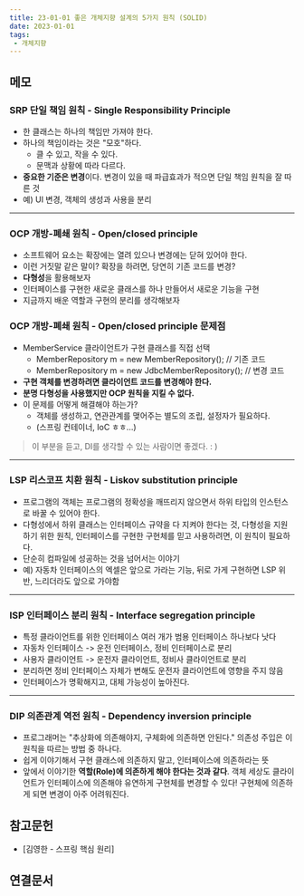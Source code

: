 ```yaml
---
title: 23-01-01 좋은 개체지향 설계의 5가지 원칙 (SOLID)
date: 2023-01-01
tags:
 - 개체지향
---
```


## 메모

### SRP 단일 책임 원칙 - Single Responsibility Principle

- 한 클래스는 하나의 책임만 가져야 한다.
- 하나의 책임이라는 것은 "모호"하다.
	- 클 수 있고, 작을 수 있다.
	- 문맥과 상황에 따라 다르다.
- **중요한 기준은 변경**이다. 변경이 있을 때 파급효과가 적으면 단일 책임 원칙을 잘 따른 것
- 예) UI 변경, 객체의 생성과 사용을 분리

---

### OCP 개방-폐쇄 원칙 - Open/closed principle

- 소프트웨어 요소는 확장에는 열려 있으나 변경에는 닫혀 있어야 한다.
- 이런 거짓말 같은 말이? 확장을 하려면, 당연히 기존 코드를 변경?
- **다형성**을 활용해보자
- 인터페이스를 구현한 새로운 클래스를 하나 만들어서 새로운 기능을 구현
- 지금까지 배운 역할과 구현의 분리를 생각해보자

### OCP 개방-폐쇄 원칙 - Open/closed principle 문제점

- MemberService 클라이언트가 구현 클래스를 직접 선택
	- MemberRepository m = new MemberRepository(); // 기존 코드
	- MemberRepository m = new JdbcMemberRepository(); // 변경 코드
- **구현 객체를 변경하려면 클라이언트 코드를 변경해야 한다.**
- **분명 다형성을 사용했지만 OCP 원칙을 지킬 수 없다.**
- 이 문제를 어떻게 해결해야 하는가?
	- 객체를 생성하고, 연관관계를 맺어주는 별도의 조립, 설정자가 필요하다. 
	- (스프링 컨테이너, IoC ㅎㅎ...)

> 이 부분을 듣고, DI를 생각할 수 있는 사람이면 좋겠다. : )

---

### LSP 리스코프 치환 원칙 - Liskov substitution principle

- 프로그램의 객체는 프로그램의 정확성을 깨뜨리지 않으면서 하위 타입의 인스턴스로 바꿀 수 있어야 한다.
- 다형성에서 하위 클래스는 인터페이스 규약을 다 지켜야 한다는 것, 다형성을 지원하기 위한 원칙, 인터페이스를 구현한 구현체를 믿고 사용하려면, 이 원칙이 필요하다.
- 단순히 컴파일에 성공하는 것을 넘어서는 이야기
- 예) 자동차 인터페이스의 엑셀은 앞으로 가라는 기능, 뒤로 가게 구현하면 LSP 위반, 느리더라도 앞으로 가야함

---

### ISP 인터페이스 분리 원칙 - Interface segregation principle

- 특정 클라이언트를 위한 인터페이스 여러 개가 범용 인터페이스 하나보다 낫다
- 자동차 인터페이스 -> 운전 인터페이스, 정비 인터페이스로 분리
- 사용자 클라이언트 -> 운전자 클라이언트, 정비사 클라이언트로 분리
- 분리하면 정비 인터페이스 자체가 변해도 운전자 클라이언트에 영향을 주지 않음
- 인터페이스가 명확해지고, 대체 가능성이 높아진다.

---

### DIP 의존관계 역전 원칙 - Dependency inversion principle

- 프로그래머는 "추상화에 의존해야지, 구체화에 의존하면 안된다." 의존성 주입은 이 원칙을 따르는 방법 중 하나다.
- 쉽게 이야기해서 구현 클래스에 의존하지 말고, 인터페이스에 의존하라는 뜻
- 앞에서 이야기한 **역할(Role)에 의존하게 해야 한다는 것과 같다**. 객체 세상도 클라이언트가 인터페이스에 의존해야 유연하게 구현체를 변경할 수 있다! 구현체에 의존하게 되면 변경이 아주 어려워진다.

## 참고문헌

- [김영한 - 스프링 핵심 원리]

## 연결문서

